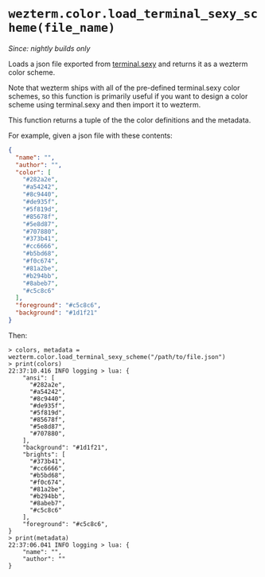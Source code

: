 # `wezterm.color.load_terminal_sexy_scheme(file_name)`

*Since: nightly builds only*

Loads a json file exported from [terminal.sexy](https://terminal.sexy/)
and returns it as a wezterm color scheme.

Note that wezterm ships with all of the pre-defined terminal.sexy color
schemes, so this function is primarily useful if you want to design a color
scheme using terminal.sexy and then import it to wezterm.

This function returns a tuple of the the color definitions and the metadata.

For example, given a json file with these contents:

```json
{
  "name": "",
  "author": "",
  "color": [
    "#282a2e",
    "#a54242",
    "#8c9440",
    "#de935f",
    "#5f819d",
    "#85678f",
    "#5e8d87",
    "#707880",
    "#373b41",
    "#cc6666",
    "#b5bd68",
    "#f0c674",
    "#81a2be",
    "#b294bb",
    "#8abeb7",
    "#c5c8c6"
  ],
  "foreground": "#c5c8c6",
  "background": "#1d1f21"
}
```

Then:

```
> colors, metadata = wezterm.color.load_terminal_sexy_scheme("/path/to/file.json")
> print(colors)
22:37:10.416 INFO logging > lua: {
    "ansi": [
      "#282a2e",
      "#a54242",
      "#8c9440",
      "#de935f",
      "#5f819d",
      "#85678f",
      "#5e8d87",
      "#707880",
    ],
    "background": "#1d1f21",
    "brights": [
      "#373b41",
      "#cc6666",
      "#b5bd68",
      "#f0c674",
      "#81a2be",
      "#b294bb",
      "#8abeb7",
      "#c5c8c6"
    ],
    "foreground": "#c5c8c6",
}
> print(metadata)
22:37:06.041 INFO logging > lua: {
    "name": "",
    "author": ""
}
```
